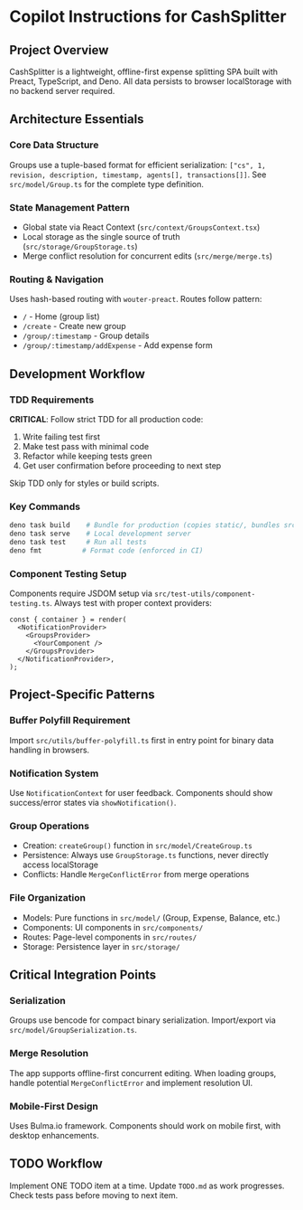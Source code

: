 # Copilot Instructions for CashSplitter

## Project Overview

CashSplitter is a lightweight, offline-first expense splitting SPA built with
Preact, TypeScript, and Deno. All data persists to browser localStorage with no
backend server required.

## Architecture Essentials

### Core Data Structure

Groups use a tuple-based format for efficient serialization:
`["cs", 1, revision, description, timestamp, agents[], transactions[]]`. See
`src/model/Group.ts` for the complete type definition.

### State Management Pattern

- Global state via React Context (`src/context/GroupsContext.tsx`)
- Local storage as the single source of truth (`src/storage/GroupStorage.ts`)
- Merge conflict resolution for concurrent edits (`src/merge/merge.ts`)

### Routing & Navigation

Uses hash-based routing with `wouter-preact`. Routes follow pattern:

- `/` - Home (group list)
- `/create` - Create new group
- `/group/:timestamp` - Group details
- `/group/:timestamp/addExpense` - Add expense form

## Development Workflow

### TDD Requirements

**CRITICAL**: Follow strict TDD for all production code:

1. Write failing test first
2. Make test pass with minimal code
3. Refactor while keeping tests green
4. Get user confirmation before proceeding to next step

Skip TDD only for styles or build scripts.

### Key Commands

```bash
deno task build    # Bundle for production (copies static/, bundles src/)
deno task serve    # Local development server
deno task test     # Run all tests
deno fmt          # Format code (enforced in CI)
```

### Component Testing Setup

Components require JSDOM setup via `src/test-utils/component-testing.ts`. Always
test with proper context providers:

```tsx
const { container } = render(
  <NotificationProvider>
    <GroupsProvider>
      <YourComponent />
    </GroupsProvider>
  </NotificationProvider>,
);
```

## Project-Specific Patterns

### Buffer Polyfill Requirement

Import `src/utils/buffer-polyfill.ts` first in entry point for binary data
handling in browsers.

### Notification System

Use `NotificationContext` for user feedback. Components should show
success/error states via `showNotification()`.

### Group Operations

- Creation: `createGroup()` function in `src/model/CreateGroup.ts`
- Persistence: Always use `GroupStorage.ts` functions, never directly access
  localStorage
- Conflicts: Handle `MergeConflictError` from merge operations

### File Organization

- Models: Pure functions in `src/model/` (Group, Expense, Balance, etc.)
- Components: UI components in `src/components/`
- Routes: Page-level components in `src/routes/`
- Storage: Persistence layer in `src/storage/`

## Critical Integration Points

### Serialization

Groups use bencode for compact binary serialization. Import/export via
`src/model/GroupSerialization.ts`.

### Merge Resolution

The app supports offline-first concurrent editing. When loading groups, handle
potential `MergeConflictError` and implement resolution UI.

### Mobile-First Design

Uses Bulma.io framework. Components should work on mobile first, with desktop
enhancements.

## TODO Workflow

Implement ONE TODO item at a time. Update `TODO.md` as work progresses. Check
tests pass before moving to next item.
